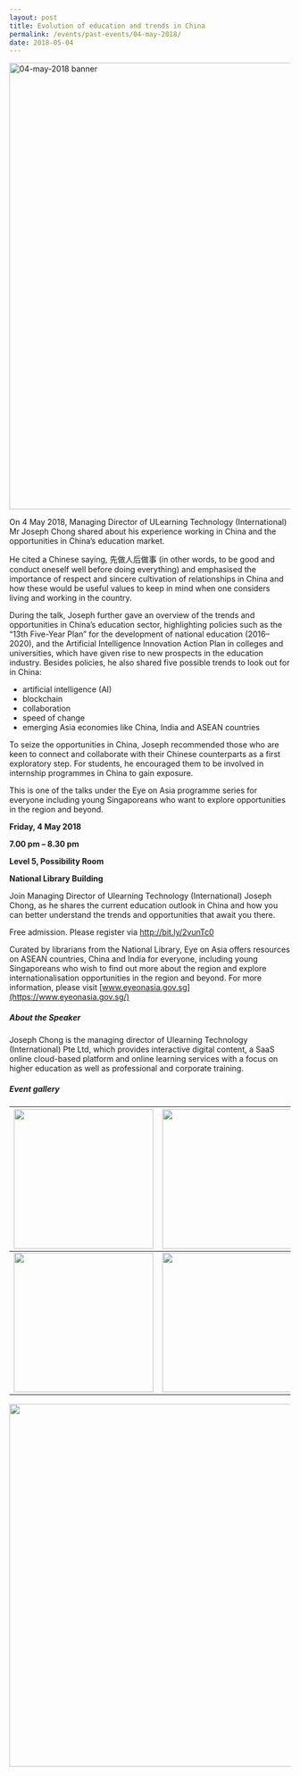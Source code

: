 ```yaml
---
layout: post
title: Evolution of education and trends in China
permalink: /events/past-events/04-may-2018/
date: 2018-05-04
---
```


<img src="\images\past-events\04-May-2018\banner.jpg" alt="04-may-2018 banner" style="width:800px;" />

On 4 May 2018, Managing Director of ULearning Technology (International) Mr Joseph Chong shared about his experience working in China and the opportunities in China’s education market.

He cited a Chinese saying, 先做人后做事 (in other words, to be good and conduct oneself well before doing everything) and emphasised the importance of respect and sincere cultivation of relationships in China and how these would be useful values to keep in mind when one considers living and working in the country.

During the talk, Joseph further gave an overview of the trends and opportunities in China’s education sector, highlighting policies such as the “13th Five-Year Plan” for the development of national education (2016–2020), and the Artificial Intelligence Innovation Action Plan in colleges and universities, which have given rise to new prospects in the education industry. Besides policies, he also shared five possible trends to look out for in China:

- artificial intelligence (AI)
- blockchain
- collaboration
- speed of change
- emerging Asia economies like China, India and ASEAN countries

To seize the opportunities in China, Joseph recommended those who are keen to connect and collaborate with their Chinese counterparts as a first exploratory step. For students, he encouraged them to be involved in internship programmes in China to gain exposure.

This is one of the talks under the Eye on Asia programme series for everyone including young Singaporeans who want to explore opportunities in the region and beyond.

**Friday, 4 May 2018**

**7.00 pm – 8.30 pm**

**Level 5, Possibility Room**

**National Library Building**

Join Managing Director of Ulearning Technology (International) Joseph Chong, as he shares the current education outlook in China and how you can better understand the trends and opportunities that await you there.

Free admission. Please register via http://bit.ly/2vunTc0

Curated by librarians from the National Library, Eye on Asia offers resources on ASEAN countries, China and India for everyone, including young Singaporeans who wish to find out more about the region and explore internationalisation opportunities in the region and beyond. For more information, please visit [www.eyeonasia.gov.sg](https://www.eyeonasia.gov.sg/)

##### **About the Speaker**

Joseph Chong is the managing director of Ulearning Technology (International) Pte Ltd, which provides interactive digital content, a SaaS online cloud-based platform and online learning services with a focus on higher education as well as professional and corporate training.

##### **Event gallery**

| <a href="\images\past-events\04-May-2018\image-1.jpg"><img src="\images\past-events\04-May-2018\image-1.jpg" style="width:250px;" /></a> | <a href="\images\past-events\04-May-2018\image-2.jpg"><img src="\images\past-events\04-May-2018\image-2.jpg" style="width:250px;" /></a> | <a href="\images\past-events\04-May-2018\image-3.jpg"><img src="\images\past-events\04-May-2018\image-3.jpg" style="width:250px;" /></a> |
| ------------------------------------------------------------ | ------------------------------------------------------------ | ------------------------------------------------------------ |
| <a href="\images\past-events\04-May-2018\image-4.jpg"><img src="\images\past-events\04-May-2018\image-4.jpg" style="width:250px;" /></a> | <a href="\images\past-events\04-May-2018\image-5.jpg"><img src="\images\past-events\04-May-2018\image-5.jpg" style="width:250px;" /></a> |                                                              |

<img src="\images\past-events\04-May-2018\edm.jpg" style="width:650px;" />

